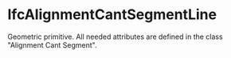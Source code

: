 IfcAlignmentCantSegmentLine
===========================
Geometric primitive. All needed attributes are defined in the class "Alignment
Cant Segment".  


